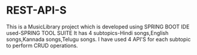 # REST-API-S

This is a MusicLibrary project which is developed using SPRING BOOT
IDE used-SPRING TOOL SUITE
It has 4 subtopics-Hindi songs,English songs,Kannada songs,Telugu songs.
I have used 4 API'S for each subtopic to perform CRUD operations.
